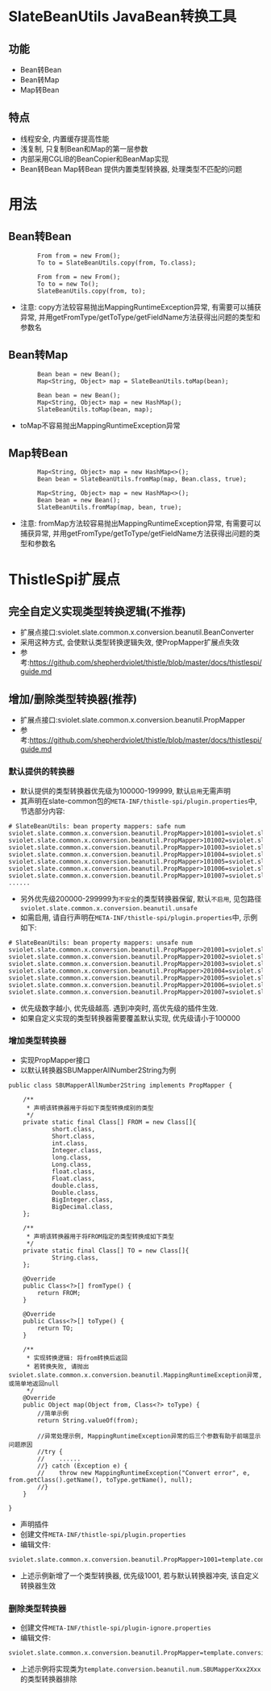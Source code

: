 # SlateBeanUtils JavaBean转换工具

## 功能

* Bean转Bean
* Bean转Map
* Map转Bean

## 特点

* 线程安全, 内置缓存提高性能
* 浅复制, 只复制Bean和Map的第一层参数
* 内部采用CGLIB的BeanCopier和BeanMap实现
* Bean转Bean Map转Bean 提供内置类型转换器, 处理类型不匹配的问题

# 用法

## Bean转Bean

```text
        From from = new From();
        To to = SlateBeanUtils.copy(from, To.class);
```

```text
        From from = new From();
        To to = new To();
        SlateBeanUtils.copy(from, to);
```

* 注意: copy方法较容易抛出MappingRuntimeException异常, 有需要可以捕获异常, 并用getFromType/getToType/getFieldName方法获得出问题的类型和参数名

## Bean转Map

```text
        Bean bean = new Bean();
        Map<String, Object> map = SlateBeanUtils.toMap(bean);
```

```text
        Bean bean = new Bean();
        Map<String, Object> map = new HashMap();
        SlateBeanUtils.toMap(bean, map);
```

* toMap不容易抛出MappingRuntimeException异常

## Map转Bean

```text
        Map<String, Object> map = new HashMap<>();
        Bean bean = SlateBeanUtils.fromMap(map, Bean.class, true);
```

```text
        Map<String, Object> map = new HashMap<>();
        Bean bean = new Bean();
        SlateBeanUtils.fromMap(map, bean, true);
```

* 注意: fromMap方法较容易抛出MappingRuntimeException异常, 有需要可以捕获异常, 并用getFromType/getToType/getFieldName方法获得出问题的类型和参数名

# ThistleSpi扩展点

## 完全自定义实现类型转换逻辑(不推荐)

* 扩展点接口:sviolet.slate.common.x.conversion.beanutil.BeanConverter
* 采用这种方式, 会使默认类型转换逻辑失效, 使PropMapper扩展点失效
* 参考:https://github.com/shepherdviolet/thistle/blob/master/docs/thistlespi/guide.md

## 增加/删除类型转换器(推荐)

* 扩展点接口:sviolet.slate.common.x.conversion.beanutil.PropMapper
* 参考:https://github.com/shepherdviolet/thistle/blob/master/docs/thistlespi/guide.md

### 默认提供的转换器

* 默认提供的类型转换器优先级为100000-199999, 默认`启用`无需声明
* 其声明在slate-common包的`META-INF/thistle-spi/plugin.properties`中, 节选部分内容:

```text
# SlateBeanUtils: bean property mappers: safe num
sviolet.slate.common.x.conversion.beanutil.PropMapper>101001=sviolet.slate.common.x.conversion.beanutil.safe.num.SBUMapperAllNumber2String
sviolet.slate.common.x.conversion.beanutil.PropMapper>101002=sviolet.slate.common.x.conversion.beanutil.safe.num.SBUMapperAllNumber2BigDecimal
sviolet.slate.common.x.conversion.beanutil.PropMapper>101003=sviolet.slate.common.x.conversion.beanutil.safe.num.SBUMapperAllInteger2BigInteger
sviolet.slate.common.x.conversion.beanutil.PropMapper>101004=sviolet.slate.common.x.conversion.beanutil.safe.num.SBUMapperLowlevelNum2Double
sviolet.slate.common.x.conversion.beanutil.PropMapper>101005=sviolet.slate.common.x.conversion.beanutil.safe.num.SBUMapperLowlevelNum2Float
sviolet.slate.common.x.conversion.beanutil.PropMapper>101006=sviolet.slate.common.x.conversion.beanutil.safe.num.SBUMapperLowlevelNum2Long
sviolet.slate.common.x.conversion.beanutil.PropMapper>101007=sviolet.slate.common.x.conversion.beanutil.safe.num.SBUMapperLowlevelNum2Integer
......
```

* 另外优先级200000-299999为`不安全`的类型转换器保留, 默认`不启用`, 见包路径`sviolet.slate.common.x.conversion.beanutil.unsafe`
* 如需启用, 请自行声明在`META-INF/thistle-spi/plugin.properties`中, 示例如下:

```text
# SlateBeanUtils: bean property mappers: unsafe num
sviolet.slate.common.x.conversion.beanutil.PropMapper>201001=sviolet.slate.common.x.conversion.beanutil.unsafe.num.SBUMapperBigInteger2Integer
sviolet.slate.common.x.conversion.beanutil.PropMapper>201002=sviolet.slate.common.x.conversion.beanutil.unsafe.num.SBUMapperBigInteger2Long
sviolet.slate.common.x.conversion.beanutil.PropMapper>201003=sviolet.slate.common.x.conversion.beanutil.unsafe.num.SBUMapperBigInteger2Float
sviolet.slate.common.x.conversion.beanutil.PropMapper>201004=sviolet.slate.common.x.conversion.beanutil.unsafe.num.SBUMapperBigInteger2Double
sviolet.slate.common.x.conversion.beanutil.PropMapper>201005=sviolet.slate.common.x.conversion.beanutil.unsafe.num.SBUMapperBigInteger2Short
sviolet.slate.common.x.conversion.beanutil.PropMapper>201006=sviolet.slate.common.x.conversion.beanutil.unsafe.num.SBUMapperBigDecimal2Float
sviolet.slate.common.x.conversion.beanutil.PropMapper>201007=sviolet.slate.common.x.conversion.beanutil.unsafe.num.SBUMapperBigDecimal2Double
```

* 优先级数字越小, 优先级越高. 遇到冲突时, 高优先级的插件生效.
* 如果自定义实现的类型转换器需要覆盖默认实现, 优先级请小于100000

### 增加类型转换器

* 实现PropMapper接口
* 以默认转换器SBUMapperAllNumber2String为例

```text
public class SBUMapperAllNumber2String implements PropMapper {

    /**
     * 声明该转换器用于将如下类型转换成别的类型
     */
    private static final Class[] FROM = new Class[]{
            short.class,
            Short.class,
            int.class,
            Integer.class,
            long.class,
            Long.class,
            float.class,
            Float.class,
            double.class,
            Double.class,
            BigInteger.class,
            BigDecimal.class,
    };

    /**
     * 声明该转换器用于将FROM指定的类型转换成如下类型
     */
    private static final Class[] TO = new Class[]{
            String.class,
    };

    @Override
    public Class<?>[] fromType() {
        return FROM;
    }

    @Override
    public Class<?>[] toType() {
        return TO;
    }

    /**
     * 实现转换逻辑: 将from转换后返回
     * 若转换失败, 请抛出sviolet.slate.common.x.conversion.beanutil.MappingRuntimeException异常, 或简单地返回null
     */
    @Override
    public Object map(Object from, Class<?> toType) {
        //简单示例
        return String.valueOf(from);
        
        //异常处理示例, MappingRuntimeException异常的后三个参数有助于前端显示问题原因
        //try {
        //    ......
        //} catch (Exception e) {
        //    throw new MappingRuntimeException("Convert error", e, from.getClass().getName(), toType.getName(), null);
        //}
    }

}
```

* 声明插件
* 创建文件`META-INF/thistle-spi/plugin.properties`
* 编辑文件:

```text
sviolet.slate.common.x.conversion.beanutil.PropMapper>1001=template.conversion.beanutil.num.SBUMapperXxx2Xxx
```

* 上述示例新增了一个类型转换器, 优先级1001, 若与默认转换器冲突, 该自定义转换器生效

### 删除类型转换器

* 创建文件`META-INF/thistle-spi/plugin-ignore.properties`
* 编辑文件:

```text
sviolet.slate.common.x.conversion.beanutil.PropMapper=template.conversion.beanutil.num.SBUMapperXxx2Xxx
```

* 上述示例将实现类为`template.conversion.beanutil.num.SBUMapperXxx2Xxx`的类型转换器排除
